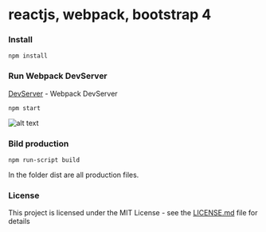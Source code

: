 # reactjs, webpack, bootstrap 4

### Install

```
npm install
```

### Run Webpack DevServer

 [DevServer](https://webpack.js.org/configuration/dev-server/) - Webpack DevServer
``` 
npm start
```
![alt text](https://raw.githubusercontent.com/pingvin65/react-webpack/master/images/reactboot.png)
### Bild production

```
npm run-script build
```
In the folder dist are all production files.

### License

This project is licensed under the MIT License - see the [LICENSE.md](https://opensource.org/licenses/MIT) file for details

